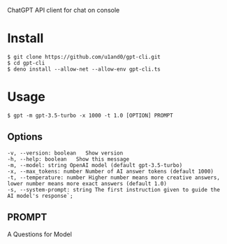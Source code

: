 ChatGPT API client for chat on console

# Install

```
$ git clone https://github.com/u1and0/gpt-cli.git
$ cd gpt-cli
$ deno install --allow-net --allow-env gpt-cli.ts
```

# Usage

```
$ gpt -m gpt-3.5-turbo -x 1000 -t 1.0 [OPTION] PROMPT
```

## Options

```
-v, --version: boolean   Show version
-h, --help: boolean   Show this message
-m, --model: string OpenAI model (default gpt-3.5-turbo)
-x, --max_tokens: number Number of AI answer tokens (default 1000)
-t, --temperature: number Higher number means more creative answers, lower number means more exact answers (default 1.0)
-s, --system-prompt: string The first instruction given to guide the AI model's response`;
```

## PROMPT
A Questions for Model

